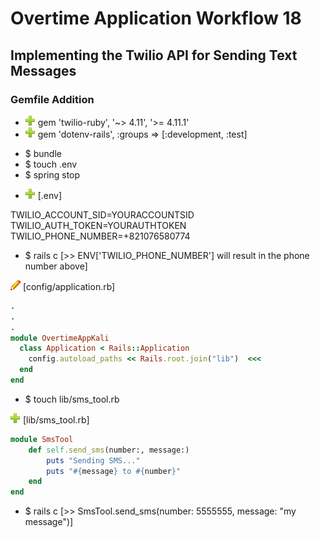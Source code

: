 # Overtime Application Workflow 18

## Implementing the Twilio API for Sending Text Messages

### Gemfile Addition

* ![add](plus.png) gem 'twilio-ruby', '~> 4.11', '>= 4.11.1'
* ![add](plus.png) gem 'dotenv-rails', :groups => [:development, :test]

- $ bundle
- $ touch .env
- $ spring stop

* ![add](plus.png) [.env]

TWILIO_ACCOUNT_SID=YOURACCOUNTSID
TWILIO_AUTH_TOKEN=YOURAUTHTOKEN
TWILIO_PHONE_NUMBER=+821076580774

- $ rails c [>> ENV['TWILIO_PHONE_NUMBER'] will result in the phone number above]

![edit](edit.png) [config/application.rb]
```rb
.
.
.
module OvertimeAppKali
  class Application < Rails::Application
  	config.autoload_paths << Rails.root.join("lib")  <<<
  end
end
```

- $ touch lib/sms_tool.rb

![add](plus.png) [lib/sms_tool.rb]
```rb
module SmsTool
	def self.send_sms(number:, message:)
		puts "Sending SMS..."
		puts "#{message} to #{number}"
	end
end
```

- $ rails c [>> SmsTool.send_sms(number: 5555555, message: "my message")]
